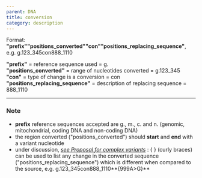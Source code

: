 ```yaml
---
parent: DNA
title: conversion
category: description
---
```


Format: **"prefix""positions_converted""con""positions_replacing_sequence"**,  e.g. g.123\_345con888\_1110

**"prefix"**  =  reference sequence used  =  g.<br>
**"positions_converted"**  =  range of nucleotides converted  =  g.123\_345<br>
**"con"**  =  type of change is a conversion =  con<br> 
**"positions_replacing_sequence"**  =  description of replacing sequence  =  888\_1110
 
---

### Note

*	**prefix** reference sequences accepted are g., m., c. and n. (genomic, mitochondrial, coding DNA and non-coding DNA)
*	the region converted ("positions\_converted") should **start** and **end** with a variant nucleotide
*	under discussion, [_see Proposal for complex variants_](http://www.hgvs.org/mutnomen/HGVS_extend_PT.doc)
	:	{ } (curly braces) can be used to list any change in the converted sequence ("positions\_replacing_sequence") which is different when compared to the source, e.g. g.123\_345con888\_1110**{999A>G}**
